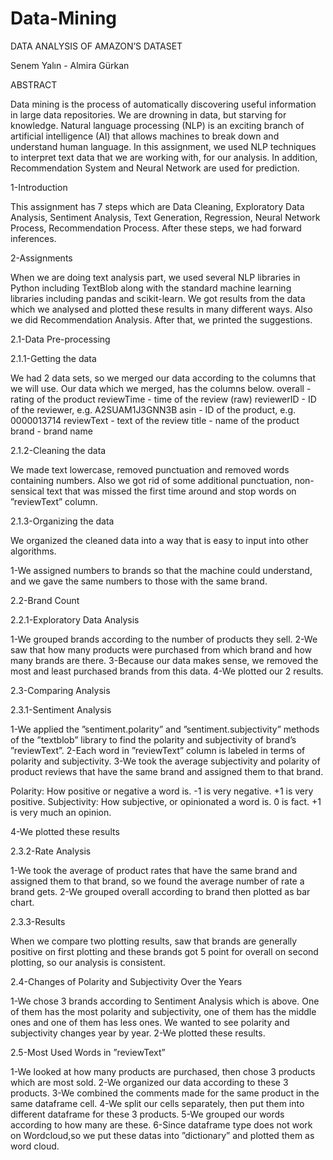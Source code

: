 # Data-Mining
DATA ANALYSIS OF AMAZON’S DATASET

Senem Yalın - Almira Gürkan

ABSTRACT

Data mining is the process of automatically discovering useful information in large
data repositories. We are drowning in data, but starving for knowledge. Natural language
processing (NLP) is an exciting branch of artificial intelligence (AI) that allows machines to
break down and understand human language. In this assignment, we used NLP techniques to
interpret text data that we are working with, for our analysis. In addition, Recommendation
System and Neural Network are used for prediction.

1-Introduction

This assignment has 7 steps which are Data Cleaning, Exploratory Data Analysis, Sentiment
Analysis, Text Generation, Regression, Neural Network Process, Recommendation Process. After
these steps, we had forward inferences.

2-Assignments

When we are doing text analysis part, we used several NLP libraries in Python including
TextBlob along with the standard machine learning libraries including pandas and scikit-learn.
We got results from the data which we analysed and plotted these results in many different ways.
Also we did Recommendation Analysis. After that, we printed the suggestions.

2.1-Data Pre-processing

2.1.1-Getting the data

We had 2 data sets, so we merged our data according to the columns that we will use. Our data
which we merged, has the columns below.
overall - rating of the product
reviewTime - time of the review (raw)
reviewerID - ID of the reviewer, e.g. A2SUAM1J3GNN3B
asin - ID of the product, e.g. 0000013714
reviewText - text of the review
title - name of the product
brand - brand name

2.1.2-Cleaning the data

We made text lowercase, removed punctuation and removed words containing numbers. Also
we got rid of some additional punctuation, non-sensical text that was missed the first time
around and stop words on ”reviewText” column.

2.1.3-Organizing the data

We organized the cleaned data into a way that is easy to input into other algorithms.

1-We assigned numbers to brands so that the machine could understand, and we gave the same
numbers to those with the same brand.

2.2-Brand Count

2.2.1-Exploratory Data Analysis

1-We grouped brands according to the number of products they sell.
2-We saw that how many products were purchased from which brand and how many brands
are there.
3-Because our data makes sense, we removed the most and least purchased brands from this
data.
4-We plotted our 2 results.

2.3-Comparing Analysis

2.3.1-Sentiment Analysis

1-We applied the ”sentiment.polarity” and ”sentiment.subjectivity” methods of the ”textblob”
library to find the polarity and subjectivity of brand’s ”reviewText”.
2-Each word in ”reviewText” column is labeled in terms of polarity and subjectivity.
3-We took the average subjectivity and polarity of product reviews that have the same brand
and assigned them to that brand.

Polarity: How positive or negative a word is. -1 is very negative. +1 is very positive.
Subjectivity: How subjective, or opinionated a word is. 0 is fact. +1 is very much an opinion.

4-We plotted these results

2.3.2-Rate Analysis

1-We took the average of product rates that have the same brand and assigned them to that
brand, so we found the average number of rate a brand gets.
2-We grouped overall according to brand then plotted as bar chart.

2.3.3-Results

When we compare two plotting results, saw that brands are generally positive on first plotting
and these brands got 5 point for overall on second plotting, so our analysis is consistent.

2.4-Changes of Polarity and Subjectivity Over the Years

1-We chose 3 brands according to Sentiment Analysis which is above. One of them has the most
polarity and subjectivity, one of them has the middle ones and one of them has less ones. We
wanted to see polarity and subjectivity changes year by year.
2-We plotted these results.

2.5-Most Used Words in ”reviewText”

1-We looked at how many products are purchased, then chose 3 products which are most sold.
2-We organized our data according to these 3 products.
3-We combined the comments made for the same product in the same dataframe cell.
4-We split our cells separately, then put them into different dataframe for these 3 products.
5-We grouped our words according to how many are these.
6-Since dataframe type does not work on Wordcloud,so we put these datas into ”dictionary” and
plotted them as word cloud.
